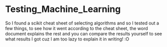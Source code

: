 # Testing_Machine_Learning
So I found a scikit cheat sheet of selecting algorithms and so I tested out a few things, to see how it went according to the cheat sheet, the word document explains the rest and you can compare the results yourself to see what results I got cuz I am too lazy to explain it in writing! :O
